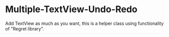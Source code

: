 # Multiple-TextView-Undo-Redo
Add TextView as much as you want, this is a helper class using functionality of "Regret library". 
